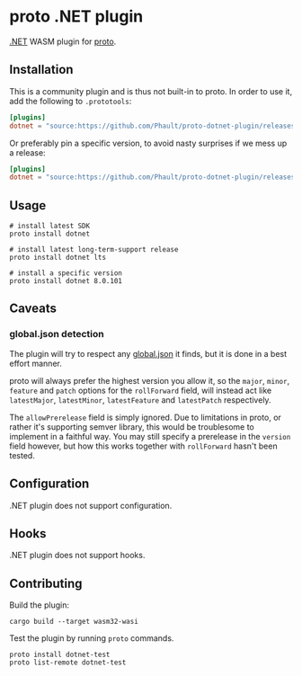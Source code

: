 # proto .NET plugin

[.NET](https://dotnet.microsoft.com/) WASM plugin for [proto](https://github.com/moonrepo/proto).

## Installation

This is a community plugin and is thus not built-in to proto. In order to use it, add the following to `.prototools`:

```toml
[plugins]
dotnet = "source:https://github.com/Phault/proto-dotnet-plugin/releases/latest/download/dotnet_plugin.wasm"
```

Or preferably pin a specific version, to avoid nasty surprises if we mess up a release:

```toml
[plugins]
dotnet = "source:https://github.com/Phault/proto-dotnet-plugin/releases/download/vX.Y.Z/dotnet_plugin.wasm"
```

## Usage

```shell
# install latest SDK
proto install dotnet

# install latest long-term-support release
proto install dotnet lts

# install a specific version
proto install dotnet 8.0.101
```

## Caveats

### global.json detection

The plugin will try to respect any [global.json](https://learn.microsoft.com/en-us/dotnet/core/tools/global-json) it finds,
but it is done in a best effort manner.

proto will always prefer the highest version you allow it, so the `major`, `minor`, `feature` and `patch` options for the `rollForward` field, will instead act like `latestMajor`, `latestMinor`, `latestFeature` and `latestPatch` respectively.

The `allowPrerelease` field is simply ignored. Due to limitations in proto, or rather it's supporting semver library, this would be troublesome to implement in a faithful way. You may still specify a prerelease in the `version` field however, but how this works together with `rollForward` hasn't been tested.

## Configuration

.NET plugin does not support configuration.

## Hooks

.NET plugin does not support hooks.

## Contributing

Build the plugin:

```shell
cargo build --target wasm32-wasi
```

Test the plugin by running `proto` commands.

```shell
proto install dotnet-test
proto list-remote dotnet-test
```
